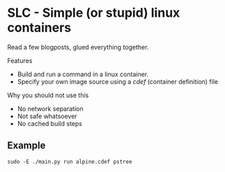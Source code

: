 # SLC - Simple (or stupid) linux containers

Read a few blogposts, glued everything together.

Features
- Build and run a command in a linux container.
- Specify your own image source using a *cdef* (container definition) file

Why you should not use this
- No network separation
- Not safe whatsoever
- No cached build steps

## Example

    sudo -E ./main.py run alpine.cdef pstree